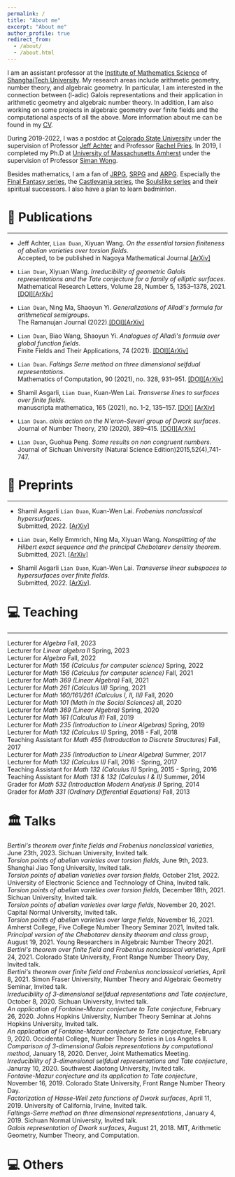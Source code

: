 ```yaml
---
permalink: /
title: "About me"
excerpt: "About me"
author_profile: true
redirect_from: 
  - /about/
  - /about.html
---
```

<span class='anchor' id='-about-me'></span>

I am an assistant professor at the [Institute of Mathematics Science](https://ims.shanghaitech.edu.cn/ims_en/) of [ShanghaiTech University](https://www.shanghaitech.edu.cn/eng/). My research areas include arithmetic geometry, number theory, and algebraic geometry. In particular, I am interested in the connection between (l-adic) Galois representations and their application in arithmetic geometry and algebraic number theory. In addition, I am also working on some projects in algebraic geometry over finite fields and the computational aspects of all the above. More information about me can be found in my [CV](../assets/resume(2023).pdf). 

During 2019-2022, I was a postdoc at [Colorado State University](https://mathematics.colostate.edu/) under the supervision of Professor [Jeff Achter](https://www.math.colostate.edu/~achter/) and Professor [Rachel Pries](https://www.math.colostate.edu/~pries/). 
In 2019, I completed my Ph.D at [University of Massachusetts Amherst](https://www.math.umass.edu/) under the supervision of Professor [Siman Wong](https://www.math.umass.edu/directory/faculty/siman-wong). 

Besides mathematics, I am a fan of [JRPG](https://en.wikipedia.org/wiki/History_of_Eastern_role-playing_video_games), [SRPG](https://en.wikipedia.org/wiki/Tactical_role-playing_game) and [ARPG](https://en.wikipedia.org/wiki/Action_role-playing_game). Especially the [Final Fantasy series](https://en.wikipedia.org/wiki/Final_Fantasy), the [Castlevania series](https://en.wikipedia.org/wiki/Castlevania), the [Soulslike series](https://en.wikipedia.org/wiki/Soulslike) and their spiritual successors. I also have a plan to learn badminton. 

  



<span class='anchor' id='-papers'></span>

# 📝 Publications 

---

- Jeff Achter, `Lian Duan`,  Xiyuan Wang. *On the essential torsion finiteness of abelian varieties over torsion fields*.  
Accepted, to be published in Nagoya Mathematical Journal.[[ArXiv]](https://doi.org/10.48550/arXiv.2305.19134)


- `Lian Duan`, Xiyuan Wang. *Irreducibility of geometric Galois representations and the Tate conjecture for a family of elliptic surfaces*.  
 Mathematical Research Letters, Volume 28, Number 5, 1353–1378, 2021. [[DOI]](https://intlpress.com/site/pub/files/_fulltext/journals/mrl/2021/0028/0005/MRL-2021-0028-0005-a004.pdf)[[ArXiv]](https://arxiv.org/abs/2001.07818)


- `Lian Duan`, Ning Ma, Shaoyun Yi. *Generalizations of Alladi's formula for arithmetical semigroups*.  
 The Ramanujan Journal (2022).[[DOI]](https://link.springer.com/article/10.1007/s11139-021-00531-7?utm_source=xmol&utm_medium=affiliate&utm_content=meta&utm_campaign=DDCN_1_GL01_metadata)[[ArXiv]](https://arxiv.org/abs/2102.08568)

- `Lian Duan`, Biao Wang, Shaoyun Yi. *Analogues of Alladi's formula over global function fields*.  
 Finite Fields and Their Applications, 74 (2021). [[DOI]](https://doi.org/10.1016/j.ffa.2021.101874)[[ArXiv]](https://arxiv.org/abs/2010.11069)

- `Lian Duan`. *Faltings Serre method on three dimensional selfdual representations*.  
 Mathematics of Computation,  90 (2021), no. 328, 931–951. [[DOI]](https://www-ams-org.ezproxy2.library.colostate.edu/journals/mcom/2021-90-328/S0025-5718-2020-03591-1/)[[ArXiv]](https://arxiv.org/abs/1908.03321)

- Shamil Asgarli, `Lian Duan`, Kuan-Wen Lai. *Transverse lines to surfaces over finite fields*.  
 manuscripta mathematica, 165 (2021), no. 1-2, 135–157. [[DOI]](https://doi.org/10.1007/s00229-020-01200-7) [[ArXiv]](https://arxiv.org/abs/1903.08845)

- `Lian Duan`. *alois action on the N\'eron-Severi group of Dwork surfaces*.  
 Journal of Number Theory, 210 (2020),  389–415. [[DOI]](https://doi.org/10.1016/j.jnt.2019.09.020)[[ArXiv]](https://arxiv.org/abs/1809.08693)


- `Lian Duan`, Guohua Peng. *Some results on non congruent numbers*.  
Journal of Sichuan University (Natural Science Edition)2015,52(4),741-747.


# 📝 Preprints

---

- Shamil Asgarli `Lian Duan`, Kuan-Wen Lai. *Frobenius nonclassical hypersurfaces*.   
Submitted, 2022. [[ArXiv]](https://arxiv.org/abs/2207.11981)

- `Lian Duan`, Kelly Emmrich, Ning Ma, Xiyuan Wang. *Nonsplitting of the Hilbert exact sequence and the principal Chebotarev density theorem*.  
  Submitted, 2021. [[ArXiv]](https://arxiv.org/abs/2109.01217)

- Shamil Asgarli `Lian Duan`, Kuan-Wen Lai. *Transverse linear subspaces to hypersurfaces over finite fields*.  
  Submitted, 2022. [[ArXiv]](https://arxiv.org/abs/2008.11306).






<span class='anchor' id='-teaching'></span>

# 💻  Teaching
---
Lecturer for *Algebra* Fall, 2023   
Lecturer for *Linear algebra II*  Spring, 2023  
Lecturer for *Algebra* Fall, 2022  
Lecturer for *Math 156 (Calculus for computer science)* Spring, 2022  
Lecturer for *Math 156 (Calculus for computer science)* Fall, 2021  
Lecturer for *Math 369 (Linear Algebra)* Fall, 2021  
Lecturer for *Math 261 (Calculus III)* Spring, 2021  
Lecturer for *Math 160/161/261 (Calculus I, II, III)* Fall, 2020  
Lecturer for *Math 101 (Math in the Social Sciences)* all, 2020  
Lecturer for *Math 369 (Linear Algebra)* Spring, 2020  
Lecturer for *Math 161 (Calculus II)* Fall, 2019  
Lecturer for *Math 235 (Introduction to Linear Algebras)* Spring, 2019  
Lecturer for *Math 132 (Calculus II)* Spring, 2018 - Fall, 2018  
Teaching Assistant for *Math 455 (Introduction to Discrete Structures)* Fall, 2017  
Lecturer for *Math 235 (Introduction to Linear Algebra)*  Summer, 2017  
Lecturer for *Math 132 (Calculus II)*  Fall, 2016 - Spring, 2017  
Teaching Assistant for *Math 132 (Calculus II)*  Spring, 2015 - Spring, 2016  
Teaching Assistant for *Math 131 \& 132 (Calculus I \& II)*  Summer, 2014  
Grader for *Math 532 (Introduction Modern Analysis I)* Spring, 2014  
Grader for *Math 331 (Ordinary Differential Equations)* Fall, 2013


<span class='anchor' id='-talks'></span>

# 🏛️ Talks
*Bertini's theorem over finite fields and Frobenius nonclassical varieties*, June 23th, 2023. Sichuan University, Invited talk.     
*Torsion points of abelian varieties over torsion fields*, June 9th, 2023. Shanghai Jiao Tong University, Invited talk.  
*Torsion points of abelian varieties over torsion fields*, October 21st, 2022. University of Electronic Science and Technology of China, Invited talk.  
*Torsion points of abelian varieties over torsion fields*, December 18th, 2021. Sichuan University, Invited talk.   
*Torsion points of abelian varieties over large fields*, November 20, 2021. Capital Normal University, Invited talk.   
*Torsion points of abelian varieties over large fields*, November 16, 2021. Amherst College, Five College Number Theory Seminar 2021, Invited talk.  
*Principal version of the Chebotarev density theorem and class group*, August 19, 2021. Young Researchers in Algebraic Number Theory 2021.  
*Bertini's theorem over finite field and Frobenius nonclassical varieties*, April 24, 2021. Colorado State University, Front Range Number Theory Day, Invited talk.  
*Bertini's theorem over finite field and Frobenius nonclassical varieties*, April 8, 2021. Simon Fraser University, Number Theory and Algebraic Geometry Seminar, Invited talk.  
*Irreducibility of 3-dimensional selfdual  representations and Tate conjecture*, October 8, 2020. Sichuan University, Invited talk.  
*An application of Fontaine-Mazur conjecture to Tate conjecture*, February 26, 2020. Johns Hopkins University, Number Theory Seminar at Johns Hopkins University, Invited talk.  
*An application of Fontaine-Mazur conjecture to Tate conjecture*, February 9, 2020. Occidental College, Number   Theory   Series   in  Los   Angeles   II.  
*Comparison of 3-dimensional Galois representations by computational method*, January 18, 2020. Denver, Joint Mathematics Meeting.  
*Irreducibility of 3-dimensional selfdual  representations and Tate conjecture*, Januray 10, 2020. Southwest Jiaotong University, Invited talk.  
*Fontaine-Mazur conjecture and its application to Tate conjecture*, November 16, 2019. Colorado State University, Front Range Number Theory Day.  
*Factorization of Hasse-Weil zeta functions of Dwork surfaces*, April 11, 2019. University of California, Irvine, Invited talk.  
*Faltings-Serre method on three dimensional representations*, January 4, 2019. Sichuan Normal University, Invited talk.  
*Galois representation of Dwork surfaces*, August 21, 2018. MIT, Arithmetic Geometry, Number Theory, and Computation. 
 



<span class='anchor' id='-others'></span>

# 💻 Others

